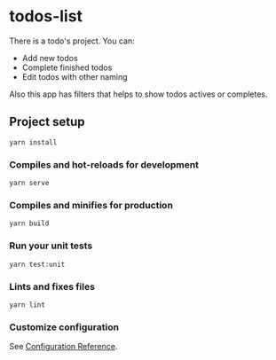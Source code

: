 # todos-list

There is a todo's project.
You can:
- Add new todos
- Complete finished todos
- Edit todos with other naming

Also this app has filters that helps to show todos actives or completes.

## Project setup
```
yarn install
```

### Compiles and hot-reloads for development
```
yarn serve
```

### Compiles and minifies for production
```
yarn build
```

### Run your unit tests
```
yarn test:unit
```

### Lints and fixes files
```
yarn lint
```

### Customize configuration
See [Configuration Reference](https://cli.vuejs.org/config/).
